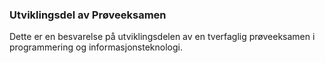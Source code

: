### Utviklingsdel av Prøveeksamen

Dette er en besvarelse på utviklingsdelen av en tverfaglig prøveeksamen i programmering og informasjonsteknologi.
